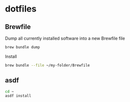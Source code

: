 # dotfiles

## Brewfile

Dump all currently installed software into a new Brewfile file
```sh
brew bundle dump
```

Install
```sh
brew bundle --file ~/my-folder/Brewfile
```

## asdf

```sh
cd ~
asdf install
````

